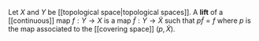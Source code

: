 Let $X$ and $Y$ be [[topological space|topological spaces]]. A **lift** of a [[continuous]] map $f:Y\to X$ is a map $\tilde f:Y\to \tilde X$ such that $p\tilde f = f$ where $p$ is the map associated to the [[covering space]] $(p,\tilde X)$.

